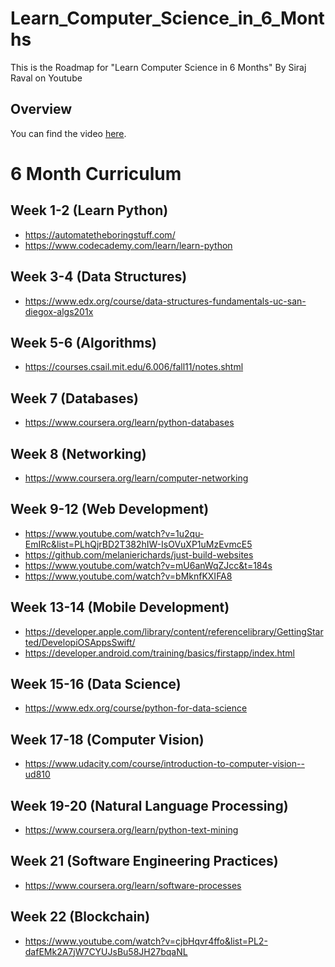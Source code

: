 # Learn_Computer_Science_in_6_Months
This is the Roadmap for "Learn Computer Science in 6 Months" By Siraj Raval on Youtube

## Overview

You can find the video [here](https://youtu.be/-OvRVlqKebI). 

# 6 Month Curriculum

## Week 1-2 (Learn Python)
- https://automatetheboringstuff.com/ 
- https://www.codecademy.com/learn/learn-python

## Week 3-4 (Data Structures)
- https://www.edx.org/course/data-structures-fundamentals-uc-san-diegox-algs201x  

## Week 5-6 (Algorithms)
- https://courses.csail.mit.edu/6.006/fall11/notes.shtml 

## Week 7 (Databases)
- https://www.coursera.org/learn/python-databases 

## Week 8 (Networking)
-  https://www.coursera.org/learn/computer-networking 

## Week 9-12 (Web Development)
- https://www.youtube.com/watch?v=1u2qu-EmIRc&list=PLhQjrBD2T382hIW-IsOVuXP1uMzEvmcE5 
- https://github.com/melanierichards/just-build-websites 
- https://www.youtube.com/watch?v=mU6anWqZJcc&t=184s
- https://www.youtube.com/watch?v=bMknfKXIFA8

## Week 13-14 (Mobile Development)
- https://developer.apple.com/library/content/referencelibrary/GettingStarted/DevelopiOSAppsSwift/ 
- https://developer.android.com/training/basics/firstapp/index.html

## Week 15-16 (Data Science)
- https://www.edx.org/course/python-for-data-science

## Week 17-18 (Computer Vision)
- https://www.udacity.com/course/introduction-to-computer-vision--ud810 

## Week 19-20 (Natural Language Processing)
- https://www.coursera.org/learn/python-text-mining

## Week 21 (Software Engineering Practices)
- https://www.coursera.org/learn/software-processes

## Week 22 (Blockchain)
- https://www.youtube.com/watch?v=cjbHqvr4ffo&list=PL2-dafEMk2A7jW7CYUJsBu58JH27bqaNL
